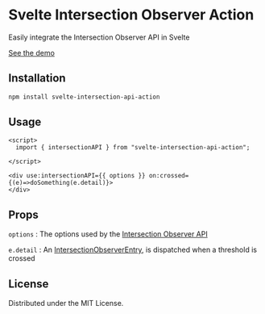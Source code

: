 # Svelte Intersection Observer Action

Easily integrate the Intersection Observer API in Svelte

<a href="https://anotherempty.github.io/svelte-intersection-api-action"> See the demo</a>

## Installation

```sh
npm install svelte-intersection-api-action
```

## Usage

```svelte
<script>
  import { intersectionAPI } from "svelte-intersection-api-action";

</script>

<div use:intersectionAPI={{ options }} on:crossed={(e)=>doSomething(e.detail)}>
</div>
```

## Props

`options` : The options used by the [Intersection Observer API](https://developer.mozilla.org/en-US/docs/Web/API/Intersection_Observer_API)

`e.detail` : An [IntersectionObserverEntry](https://developer.mozilla.org/en-US/docs/Web/API/IntersectionObserverEntry), is dispatched when a threshold is crossed

## License

Distributed under the MIT License. 